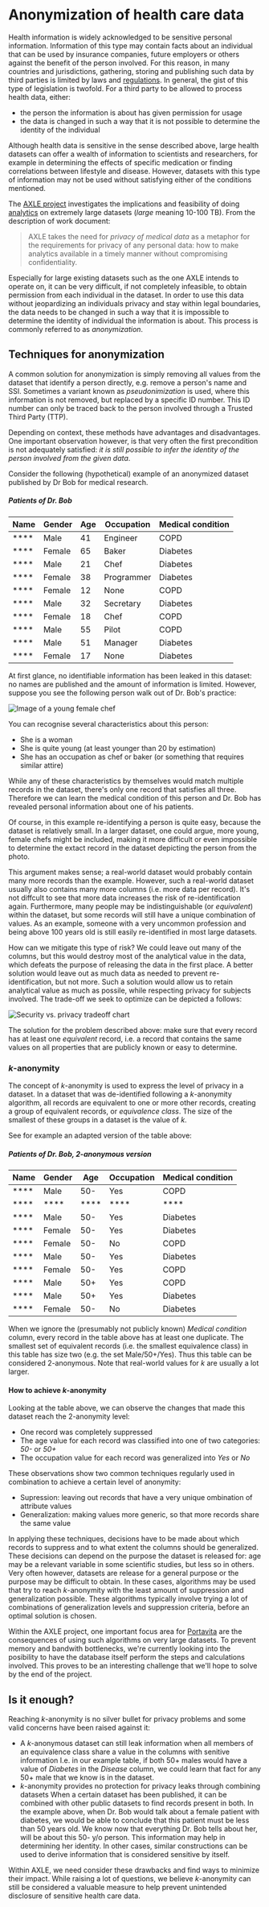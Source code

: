 Anonymization of health care data
=================================

Health information is widely acknowledged to be sensitive personal information. Information of this type may contain facts about an individual that can be used by insurance companies, future employers or others against the benefit of the person involved. For this reason, in many countries and jurisdictions, gathering, storing and publishing such data by third parties is limited by laws and [regulations](http://en.wikipedia.org/wiki/Data_Protection_Directive). In general, the gist of this type of legislation is twofold. For a third party to be allowed to process health data, either:

* the person the information is about has given permission for usage
* the data is changed in such a way that it is not possible to determine the identity of the individual

Although health data is sensitive in the sense described above, large health datasets can offer a wealth of information to scientists and researchers, for example in determining the effects of specific medication or finding correlations between lifestyle and disease. However, datasets with this type of information may not be used without satisfying either of the conditions mentioned.

The [AXLE project](http://axleproject.eu) investigates the implications and feasibility of doing [analytics](http://en.wikipedia.org/wiki/Analytics) on extremely large datasets (*large* meaning 10-100 TB). From the description of work document:

> AXLE takes the need for *privacy of medical data* as a metaphor for the requirements for privacy of any personal data: how to make analytics available in a timely manner without compromising confidentiality.

Especially for large existing datasets such as the one AXLE intends to operate on, it can be very difficult, if not completely infeasible, to obtain permission from each individual in the dataset. In order to use this data without jeopardizing an individuals privacy and stay within legal boundaries, the data needs to be changed in such a way that it is impossible to determine the identity of individual the information is about. This process is commonly referred to as *anonymization*.

## Techniques for anonymization

A common solution for anonymization is simply removing all values from the dataset that identify a person directly, e.g. remove a person's name and SSI. Sometimes a variant known as *pseudonimization* is used, where this information is not removed, but replaced by a specific ID number. This ID number can only be traced back to the person involved through a Trusted Third Party (TTP).

Depending on context, these methods have advantages and disadvantages. One important observation however, is that very often the first precondition is not adequately satisfied: _it is still possible to infer the identity of the person involved from the given data_.

Consider the following (hypothetical) example of an anonymized dataset published by Dr Bob for medical research.

##### Patients of Dr. Bob

| Name   | Gender   | Age   | Occupation      | Medical condition   |
| ------ | -------- | ----- | ------------    | ------------------- |
| ****   | Male     | 41    | Engineer        | COPD                |
| ****   | Female   | 65    | Baker           | Diabetes            |
| ****   | Male     | 21    | Chef            | Diabetes            |
| ****   | Female   | 38    | Programmer      | Diabetes            |
| ****   | Female   | 12    | None            | COPD                |
| ****   | Male     | 32    | Secretary       | Diabetes            |
| ****   | Female   | 18    | Chef            | COPD                |
| ****   | Male     | 55    | Pilot           | COPD                |
| ****   | Male     | 51    | Manager         | Diabetes            |
| ****   | Female   | 17    | None            | Diabetes            |

At first glance, no identifiable information has been leaked in this dataset: no names are published and the amount of information is limited. However, suppose you see the following person walk out of Dr. Bob's practice:

![Image of a young female chef](https://upload.wikimedia.org/wikipedia/commons/thumb/0/0c/Chef_in_uniform.jpg/150px-Chef_in_uniform.jpg)

You can recognise several characteristics about this person:

* She is a woman
* She is quite young (at least younger than 20 by estimation)
* She has an occupation as chef or baker (or something that requires similar attire)

While any of these characteristics by themselves would match multiple records in the dataset, there's only one record that satisfies all three. Therefore we can learn the medical condition of this person and Dr. Bob has revealed personal information about one of his patients.

Of course, in this example re-identifying a person is quite easy, because the dataset is relatively small. In a larger dataset, one could argue, more young, female chefs might be included, making it more difficult or even impossible to determine the extact record in the dataset depicting the person from the photo.

This argument makes sense; a real-world dataset would probably contain many more records than the example. However, such a real-world dataset usually also contains many more columns (i.e. more data per record). It's not diffcult to see that more data increases the risk of re-identification again. Furthermore, many people may be indistinguishable (or _equivalent_) within the dataset, but some records will still have a unique combination of values. As an example, someone with a very uncommon profession and being above 100 years old is still easily re-identified in most large datasets.

How can we mitigate this type of risk? We could leave out many of the columns, but this would destroy most of the analytical value in the data, which defeats the purpose of releasing the data in the first place. A better solution would leave out as much data as needed to prevent re-identification, but not more. Such a solution would allow us to retain analytical value as much as possile, while respecting privacy for subjects involved. The trade-off we seek to optimize can be depicted a follows:

![Security vs. privacy tradeoff chart](security_privacy_tradeoff.png)

The solution for the problem described above: make sure that every record has at least one _equivalent_ record, i.e. a record that contains the same values on all properties that are publicly known or easy to determine.

### _k_-anonymity

The concept of _k_-anonymity is used to express the level of privacy in a dataset. In a dataset that was de-identified following a _k_-anonymity algorithm, all records are equivalent to one or more other records, creating a group of equivalent records, or _equivalence class_. The size of the smallest of these groups in a dataset is the value of _k_.

See for example an adapted version of the table above:

##### Patients of Dr. Bob, 2-anonymous version

| Name   | Gender   | Age   | Occupation      | Medical condition   |
| ------ | -------- | ----- | ------------    | ------------------- |
| ****   | Male     | 50-   | Yes        | COPD                |
| ****   | ****     | ****  | ****        | ****            |
| ****   | Male     | 50-    | Yes            | Diabetes        |
| ****   | Female   | 50-  | Yes      | Diabetes            |
| ****   | Female   | 50-    | No               | COPD                |
| ****   | Male     | 50-  | Yes       | Diabetes            |
| ****   | Female   | 50-    | Yes            | COPD                |
| ****   | Male     | 50+    | Yes           | COPD                |
| ****   | Male     | 50+    | Yes         | Diabetes            |
| ****   | Female   | 50-    | No | Diabetes            |

When we ignore the (presumably not publicly known) _Medical condition_ column, every record in the table above has at least one duplicate. The smallest set of equivalent records (i.e. the smallest equivalence class) in this table has size two (e.g. the set Male/50+/Yes). Thus this table can be considered 2-anonymous. Note that real-world values for _k_ are usually a lot larger.

#### How to achieve _k_-anonymity

Looking at the table above, we can observe the changes that made this dataset reach the 2-anonymity level:

* One record was completely suppressed
* The age value for each record was classified into one of two categories: _50-_ or _50+_
* The occupation value for each record was generalized into _Yes_ or _No_

These observations show two common techniques regularly used in combination to achieve a certain level of anonymity:

* Supression: leaving out records that have a very unique ombination of attribute values
* Generalization: making values more generic, so that more records share the same value

In applying these techniques, decisions have to be made about which records to suppress and to what extent the columns should be generalized. These decisions can depend on the purpose the dataset is released for: age may be a relevant variable in some scientific studies, but less so in others. Very often however, datasets are release for a general purpose or the purpose may be difficult to obtain. In these cases, algorithms may be used that try to reach _k_-anonymity with the least amount of suppression and generalization possible. These algorithms typically involve trying a lot of combinations of generalization levels and suppression criteria, before an optimal solution is chosen. 

Within the AXLE project, one important focus area for [Portavita](http://www.portavita.eu) are the consequences of using such algorithms on very large datasets. To prevent memory and bandwith bottlenecks, we're currently looking into the posibility to have the database itself perform the steps and calculations involved. This proves to be an interesting challenge that we'll hope to solve by the end of the project.

## Is it enough?

Reaching _k_-anonymity is no silver bullet for privacy problems and some valid concerns have been raised against it:

* A _k_-anonymous dataset can still leak information when all members of an equivalence class share a value in the columns with senitive information
 I.e. in our example table, if both 50+ males would have a value of _Diabetes_ in the _Disease_ column, we could learn that fact for any 50+ male that we know is in the dataset.
* _k_-anonymity provides no protection for privacy leaks through combining datasets
 When a certain dataset has been published, it can be combined with other public datasets to find records present in both. In the example above, when Dr. Bob would talk about a female patient with diabetes, we would be able to conclude that this patient must be less than 50 years old. We know now that everything Dr. Bob tells about her, will be about this 50- y/o person. This information may help in determining her identity. In other cases, similar constructions can be used to derive information that is considered sensitive by itself.

Within AXLE, we need consider these drawbacks and find ways to minimize their impact. While raising a lot of questions, we believe _k_-anonymity can still be considered a valuable measure to help prevent unintended disclosure of sensitive health care data.

